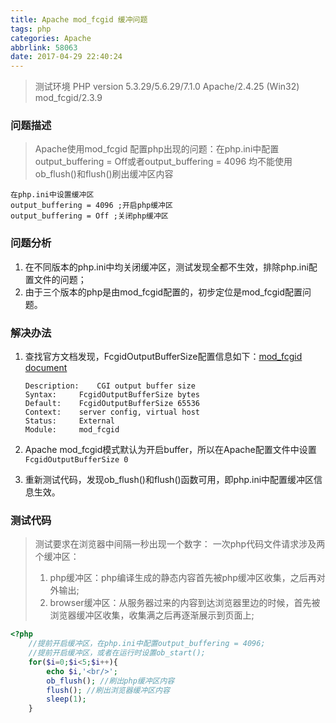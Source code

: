 ```yaml
---
title: Apache mod_fcgid 缓冲问题
tags: php
categories: Apache
abbrlink: 58063
date: 2017-04-29 22:40:24
---
```


> 测试环境
> PHP version 5.3.29/5.6.29/7.1.0
> Apache/2.4.25 (Win32) mod_fcgid/2.3.9

### 问题描述

> Apache使用mod_fcgid 配置php出现的问题：在php.ini中配置output_buffering = Off或者output_buffering = 4096 均不能使用ob_flush()和flush()刷出缓冲区内容

```
在php.ini中设置缓冲区
output_buffering = 4096 ;开启php缓冲区
output_buffering = Off ;关闭php缓冲区
```

### 问题分析

1. 在不同版本的php.ini中均关闭缓冲区，测试发现全都不生效，排除php.ini配置文件的问题；
2. 由于三个版本的php是由mod_fcgid配置的，初步定位是mod_fcgid配置问题。


### 解决办法

1. 查找官方文档发现，FcgidOutputBufferSize配置信息如下：[mod_fcgid document](http://httpd.apache.org/mod_fcgid/mod/mod_fcgid.html)

	```
    Description:	CGI output buffer size
    Syntax:		FcgidOutputBufferSize bytes
    Default:	FcgidOutputBufferSize 65536
    Context:	server config, virtual host
    Status:		External
    Module:		mod_fcgid
	```

2. Apache mod_fcgid模式默认为开启buffer，所以在Apache配置文件中设置 `FcgidOutputBufferSize 0`
3. 重新测试代码，发现ob_flush()和flush()函数可用，即php.ini中配置缓冲区信息生效。

### 测试代码

> 测试要求在浏览器中间隔一秒出现一个数字：
> 一次php代码文件请求涉及两个缓冲区：
>
> 1. php缓冲区：php编译生成的静态内容首先被php缓冲区收集，之后再对外输出;
> 2. browser缓冲区：从服务器过来的内容到达浏览器里边的时候，首先被浏览器缓冲区收集，收集满之后再逐渐展示到页面上;

```php
<?php
    //提前开启缓冲区，在php.ini中配置output_buffering = 4096;
    //提前开启缓冲区，或者在运行时设置ob_start();
    for($i=0;$i<5;$i++){
        echo $i,'<br/>';
        ob_flush(); //刷出php缓冲区内容
        flush(); //刷出浏览器缓冲区内容
        sleep(1);
    }

```
